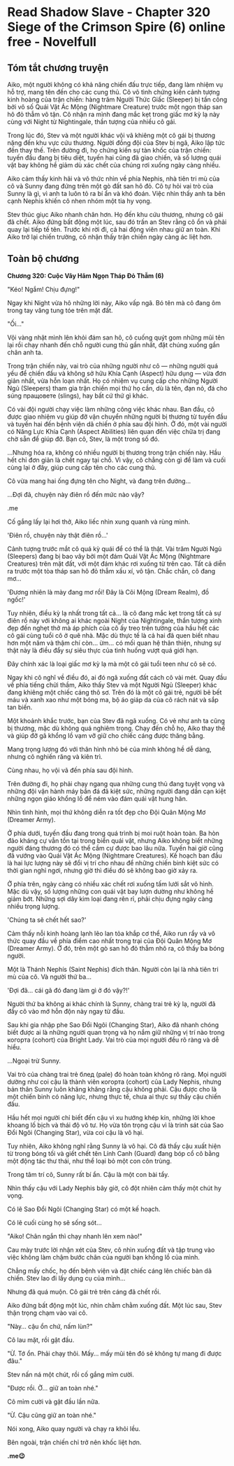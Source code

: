 # Read Shadow Slave - Chapter 320 Siege of the Crimson Spire (6) online free - Novelfull

## Tóm tắt chương truyện

Aiko, một người không có khả năng chiến đấu trực tiếp, đang làm nhiệm vụ hỗ trợ, mang tên đến cho các cung thủ. Cô vô tình chứng kiến cảnh tượng kinh hoàng của trận chiến: hàng trăm Người Thức Giấc (Sleeper) bị tấn công bởi vô số Quái Vật Ác Mộng (Nightmare Creature) trước một ngọn tháp san hô đỏ thẫm vô tận. Cô nhận ra mình đang mắc kẹt trong giấc mơ kỳ lạ này cùng với Night từ Nightingale, thần tượng của nhiều cô gái.

Trong lúc đó, Stev và một người khác vội vã khiêng một cô gái bị thương nặng đến khu vực cứu thương. Người đồng đội của Stev bị ngã, Aiko lập tức đến thay thế. Trên đường đi, họ chứng kiến sự tàn khốc của trận chiến: tuyến đầu đang bị tiêu diệt, tuyến hai cũng đã giao chiến, và số lượng quái vật bay không hề giảm dù xác chết của chúng rơi xuống ngày càng nhiều.

Aiko cảm thấy kinh hãi và vô thức nhìn về phía Nephis, nhà tiên tri mù của cô và Sunny đang đứng trên một gò đất san hô đỏ. Cô tự hỏi vai trò của Sunny là gì, vì anh ta luôn tỏ ra bí ẩn và khó đoán. Việc nhìn thấy anh ta bên cạnh Nephis khiến cô nhen nhóm một tia hy vọng.

Stev thúc giục Aiko nhanh chân hơn. Họ đến khu cứu thương, nhưng cô gái đã chết. Aiko đứng bất động một lúc, sau đó trấn an Stev rằng cô ổn và phải quay lại tiếp tế tên. Trước khi rời đi, cả hai động viên nhau giữ an toàn. Khi Aiko trở lại chiến trường, cô nhận thấy trận chiến ngày càng ác liệt hơn.

## Toàn bộ chương

**Chương 320: Cuộc Vây Hãm Ngọn Tháp Đỏ Thẫm (6)**

"Kéo! Ngắm! Chịu đựng!"

Ngay khi Night vừa hô những lời này, Aiko vấp ngã. Bó tên mà cô đang ôm trong tay văng tung tóe trên mặt đất.

"Ối…"

Vội vàng nhặt mình lên khỏi đám san hô, cô cuống quýt gom những mũi tên lại rồi chạy nhanh đến chỗ người cung thủ gần nhất, đặt chúng xuống gần chân anh ta.

Trong trận chiến này, vai trò của những người như cô — những người quá yếu để chiến đấu và không sở hữu Khía Cạnh (Aspect) hữu dụng — vừa đơn giản nhất, vừa hỗn loạn nhất. Họ có nhiệm vụ cung cấp cho những Người Ngủ (Sleepers) tham gia trận chiến mọi thứ họ cần, dù là tên, đạn nỏ, đá cho súng пращовете (slings), hay bất cứ thứ gì khác.

Có vài đội người chạy việc làm những công việc khác nhau. Ban đầu, cô được giao nhiệm vụ giúp đỡ vận chuyển những người bị thương từ tuyến đầu và tuyến hai đến bệnh viện dã chiến ở phía sau đội hình. Ở đó, một vài người có Năng Lực Khía Cạnh (Aspect Abilities) liên quan đến việc chữa trị đang chờ sẵn để giúp đỡ. Bạn cô, Stev, là một trong số đó.

…Nhưng hóa ra, không có nhiều người bị thương trong trận chiến này. Hầu hết chỉ đơn giản là chết ngay tại chỗ. Vì vậy, cô chẳng còn gì để làm và cuối cùng lại ở đây, giúp cung cấp tên cho các cung thủ.

Cô vừa mang hai ống đựng tên cho Night, và đang trên đường…

…Đợi đã, chuyện này điên rồ đến mức nào vậy?

.me

Cố gắng lấy lại hơi thở, Aiko liếc nhìn xung quanh và rùng mình.

'Điên rồ, chuyện này thật điên rồ…'

Cảnh tượng trước mắt cô quá kỳ quái để có thể là thật. Vài trăm Người Ngủ (Sleepers) đang bị bao vây bởi một đám Quái Vật Ác Mộng (Nightmare Creatures) trên mặt đất, với một đám khác rơi xuống từ trên cao. Tất cả diễn ra trước một tòa tháp san hô đỏ thẫm xấu xí, vô tận. Chắc chắn, cô đang mơ…

'Đương nhiên là mày đang mơ rồi! Đây là Cõi Mộng (Dream Realm), đồ ngốc!'

Tuy nhiên, điều kỳ lạ nhất trong tất cả… là cô đang mắc kẹt trong tất cả sự điên rồ này với không ai khác ngoài Night của Nightingale, thần tượng xinh đẹp đến nghẹt thở mà áp phích của cô ấy treo trên tường của hầu hết các cô gái cùng tuổi cô ở quê nhà. Mặc dù thực tế là cả hai đã quen biết nhau hơn một năm và thậm chí còn… ừm… có mối quan hệ thân thiện, nhưng sự thật này là điều đẩy sự siêu thực của tình huống vượt quá giới hạn.

Đây chính xác là loại giấc mơ kỳ lạ mà một cô gái tuổi teen như cô sẽ có.

Ngay khi cô nghĩ về điều đó, ai đó ngã xuống đất cách cô vài mét. Quay đầu về phía tiếng chửi thầm, Aiko thấy Stev và một Người Ngủ (Sleeper) khác đang khiêng một chiếc cáng thô sơ. Trên đó là một cô gái trẻ, người bê bết máu và xanh xao như một bóng ma, bộ áo giáp da của cô rách nát và sắp tan biến.

Một khoảnh khắc trước, bạn của Stev đã ngã xuống. Có vẻ như anh ta cũng bị thương, mặc dù không quá nghiêm trọng. Chạy đến chỗ họ, Aiko thay thế và giúp đỡ gã khổng lồ vạm vỡ giữ cho chiếc cáng được thăng bằng.

Mang trọng lượng đó với thân hình nhỏ bé của mình không hề dễ dàng, nhưng cô nghiến răng và kiên trì.

Cùng nhau, họ vội vã đến phía sau đội hình.

Trên đường đi, họ phải chạy ngang qua những cung thủ đang tuyệt vọng và những đội vận hành máy bắn đá đã kiệt sức, những người đang dần cạn kiệt những ngọn giáo khổng lồ để ném vào đám quái vật hung hãn.

Nhìn tình hình, mọi thứ không diễn ra tốt đẹp cho Đội Quân Mộng Mơ (Dreamer Army).

Ở phía dưới, tuyến đầu đang trong quá trình bị moi ruột hoàn toàn. Ba hòn đảo kháng cự vẫn tồn tại trong biển quái vật, nhưng Aiko không biết những người đáng thương đó có thể cầm cự được bao lâu nữa. Tuyến hai giờ cũng đã vướng vào Quái Vật Ác Mộng (Nightmare Creatures). Kế hoạch ban đầu là hai lực lượng này sẽ đổi vị trí cho nhau để những chiến binh kiệt sức có thời gian nghỉ ngơi, nhưng giờ thì điều đó sẽ không bao giờ xảy ra.

Ở phía trên, ngày càng có nhiều xác chết rơi xuống tấm lưới sắt vô hình. Mặc dù vậy, số lượng những con quái vật bay lượn dường như không hề giảm bớt. Những sợi dây kim loại đang rên rỉ, phải chịu đựng ngày càng nhiều trọng lượng.

'Chúng ta sẽ chết hết sao?'

Cảm thấy nỗi kinh hoàng lạnh lẽo lan tỏa khắp cơ thể, Aiko run rẩy và vô thức quay đầu về phía điểm cao nhất trong trại của Đội Quân Mộng Mơ (Dreamer Army). Ở đó, trên một gò san hô đỏ thẫm nhô ra, cô thấy ba bóng người.

Một là Thánh Nephís (Saint Nephis) đích thân. Người còn lại là nhà tiên tri mù của cô. Và người thứ ba…

'Đợi đã… cái gã đó đang làm gì ở đó vậy?!'

Người thứ ba không ai khác chính là Sunny, chàng trai trẻ kỳ lạ, người đã đẩy cô vào mớ hỗn độn này ngay từ đầu.

Sau khi gia nhập phe Sao Đổi Ngôi (Changing Star), Aiko đã nhanh chóng biết được ai là những người quan trọng và họ nắm giữ những vị trí nào trong когорта (cohort) của Bright Lady. Vai trò của mọi người đều rõ ràng và dễ hiểu.

…Ngoại trừ Sunny.

Vai trò của chàng trai trẻ блед (pale) đó hoàn toàn không rõ ràng. Mọi người dường như coi cậu là thành viên когорта (cohort) của Lady Nephis, nhưng bản thân Sunny luôn khăng khăng rằng cậu không phải. Cậu được cho là một chiến binh có năng lực, nhưng thực tế, chưa ai thực sự thấy cậu chiến đấu.

Hầu hết mọi người chỉ biết đến cậu vì xu hướng khép kín, những lời khoe khoang lố bịch và thái độ vô tư. Họ vừa tôn trọng cậu vì là trinh sát của Sao Đổi Ngôi (Changing Star), vừa coi cậu là vô hại.

Tuy nhiên, Aiko không nghĩ rằng Sunny là vô hại. Cô đã thấy cậu xuất hiện từ trong bóng tối và giết chết tên Lính Canh (Guard) đang bóp cổ cô bằng một động tác thư thái, như thể loại bỏ một con côn trùng.

Trong tâm trí cô, Sunny rất bí ẩn. Cậu là một con bài tẩy.

Nhìn thấy cậu với Lady Nephis bây giờ, cô đột nhiên cảm thấy một chút hy vọng.

Có lẽ Sao Đổi Ngôi (Changing Star) có một kế hoạch.

Có lẽ cuối cùng họ sẽ sống sót…

"Aiko! Chân ngắn thì chạy nhanh lên xem nào!"

Cau mày trước lời nhận xét của Stev, cô nhìn xuống đất và tập trung vào việc không làm chậm bước chân của người bạn khổng lồ của mình.

Chẳng mấy chốc, họ đến bệnh viện và đặt chiếc cáng lên chiếc bàn dã chiến. Stev lao đi lấy dụng cụ của mình…

Nhưng đã quá muộn. Cô gái trẻ trên cáng đã chết rồi.

Aiko đứng bất động một lúc, nhìn chằm chằm xuống đất. Một lúc sau, Stev thận trọng chạm vào vai cô.

"Này… cậu ổn chứ, nấm lùn?"

Cô lau mặt, rồi gật đầu.

"Ừ. Tớ ổn. Phải chạy thôi. Mấy… mấy mũi tên đó sẽ không tự mang đi được đâu."

Stev nấn ná một chút, rồi cố gắng mỉm cười.

"Được rồi. Ờ... giữ an toàn nhé."

Cô mỉm cười và gật đầu lần nữa.

"Ừ. Cậu cũng giữ an toàn nhé."

Nói xong, Aiko quay người và chạy ra khỏi lều.

Bên ngoài, trận chiến chỉ trở nên khốc liệt hơn.

**.me😉**